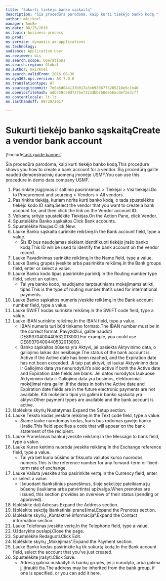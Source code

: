 ```yaml
--- 
title: "Sukurti tiekėjo banko sąskaitą"
description: "Šia procedūra parodoma, kaip kurti tiekėjo banko kodą."
author: mkirknel
manager: AnnBe
ms.date: 08/25/2016
ms.topic: business-process
ms.prod: 
ms.service: dynamics-ax-applications
ms.technology: 
audience: Application User
ms.reviewer: bis
ms.search.scope: Operations
ms.search.region: Global
ms.author: mkirknel
ms.search.validFrom: 2016-06-30
ms.dyn365.ops.version: AX 7.0.0
ms.translationtype: HT
ms.sourcegitcommit: 7e0a5d044133b917a3eb9386773205218e5c1b40
ms.openlocfilehash: adb759c59d7275e7323dbb760de56acdef2e3cff
ms.contentlocale: lt-lt
ms.lasthandoff: 09/29/2017

---
```

# <a name="create-a-vendor-bank-account"></a><span data-ttu-id="8a4c6-103">Sukurti tiekėjo banko sąskaitą</span><span class="sxs-lookup"><span data-stu-id="8a4c6-103">Create a vendor bank account</span></span>

[!include[task guide banner](../../includes/task-guide-banner.md)]

<span data-ttu-id="8a4c6-104">Šia procedūra parodoma, kaip kurti tiekėjo banko kodą.</span><span class="sxs-lookup"><span data-stu-id="8a4c6-104">This procedure shows you how to create a bank account for a vendor.</span></span> <span data-ttu-id="8a4c6-105">Šią procedūrą galite naudoti demonstracinių duomenų įmonėje USMF.</span><span class="sxs-lookup"><span data-stu-id="8a4c6-105">You can use this procedure in demo data company USMF.</span></span>

1. <span data-ttu-id="8a4c6-106">Pasirinkite Įsigijimas ir šaltinio pasirinkimas > Tiekėjai > Visi tiekėjai.</span><span class="sxs-lookup"><span data-stu-id="8a4c6-106">Go to Procurement and sourcing > Vendors > All vendors.</span></span>
2. <span data-ttu-id="8a4c6-107">Pasirinkite tiekėją, kuriam norite kurti banko kodą, o tada spustelėkite tiekėjo kodo ID saitą.</span><span class="sxs-lookup"><span data-stu-id="8a4c6-107">Select the vendor that you want to create a bank account for, and then click the link on the Vendor account ID.</span></span>
3. <span data-ttu-id="8a4c6-108">Veiksmų srityje spustelėkite Tiekėjas.</span><span class="sxs-lookup"><span data-stu-id="8a4c6-108">On the Action Pane, click Vendor.</span></span>
4. <span data-ttu-id="8a4c6-109">Spustelėkite Banko sąskaitos.</span><span class="sxs-lookup"><span data-stu-id="8a4c6-109">Click Bank accounts.</span></span>
5. <span data-ttu-id="8a4c6-110">Spustelėkite Naujas.</span><span class="sxs-lookup"><span data-stu-id="8a4c6-110">Click New.</span></span>
6. <span data-ttu-id="8a4c6-111">Lauke Banko sąskaita surinkite reikšmę.</span><span class="sxs-lookup"><span data-stu-id="8a4c6-111">In the Bank account field, type a value.</span></span>
    * <span data-ttu-id="8a4c6-112">Šis ID bus naudojamas siekiant identifikuoti tiekėjo įrašo banko kodą.</span><span class="sxs-lookup"><span data-stu-id="8a4c6-112">This ID will be used to identify the bank account on the vendor record.</span></span>  
7. <span data-ttu-id="8a4c6-113">Lauke Pavadinimas surinkite reikšmę.</span><span class="sxs-lookup"><span data-stu-id="8a4c6-113">In the Name field, type a value.</span></span>
8. <span data-ttu-id="8a4c6-114">Lauke Bankų grupės įveskite arba pasirinkite reikšmę.</span><span class="sxs-lookup"><span data-stu-id="8a4c6-114">In the Bank groups field, enter or select a value.</span></span>
9. <span data-ttu-id="8a4c6-115">Lauke Banko kodo tipas pasirinkite parinktį.</span><span class="sxs-lookup"><span data-stu-id="8a4c6-115">In the Routing number type field, select an option.</span></span>
    * <span data-ttu-id="8a4c6-116">Tai yra banko kodo, naudojamo tarptautiniams mokėjimams atlikti, tipas.</span><span class="sxs-lookup"><span data-stu-id="8a4c6-116">This is the type of routing number that’s used for international payments.</span></span>  
10. <span data-ttu-id="8a4c6-117">Lauke Banko sąskaitos numeris įveskite reikšmę.</span><span class="sxs-lookup"><span data-stu-id="8a4c6-117">In the Bank account number field, type a value.</span></span>
11. <span data-ttu-id="8a4c6-118">Lauke SWIFT kodas surinkite reikšmę.</span><span class="sxs-lookup"><span data-stu-id="8a4c6-118">In the SWIFT code field, type a value.</span></span>
12. <span data-ttu-id="8a4c6-119">Lauke IBAN surinkite reikšmę.</span><span class="sxs-lookup"><span data-stu-id="8a4c6-119">In the IBAN field, type a value.</span></span>
    * <span data-ttu-id="8a4c6-120">IBAN numeris turi būti tinkamo formato.</span><span class="sxs-lookup"><span data-stu-id="8a4c6-120">The IBAN number must be in the correct format.</span></span> <span data-ttu-id="8a4c6-121">Pavyzdžiui, galite naudoti DE89370400440532013000.</span><span class="sxs-lookup"><span data-stu-id="8a4c6-121">For example, you could use DE89370400440532013000.</span></span>  
    * <span data-ttu-id="8a4c6-122">Banko sąskaitos būsena yra Aktyvi, jei pasiekta Aktyvinimo data, o galiojimo laikas dar nesibaigė.</span><span class="sxs-lookup"><span data-stu-id="8a4c6-122">The status of the bank account is Active if the Active date has been reached, and the Expiration date has not been exceeded.</span></span> <span data-ttu-id="8a4c6-123">Ji taip pat aktyvi, jei laukai Aktyvinimo data ir Galiojimo data yra nenurodyti.</span><span class="sxs-lookup"><span data-stu-id="8a4c6-123">It’s also active if both the Active date and Expiration date fields are blank.</span></span> <span data-ttu-id="8a4c6-124">Jei datos nurodytos laukuose Aktyvinimo data ir Galiojimo data yra būsimos, elektroniniai mokėjimai nėra galimi.</span><span class="sxs-lookup"><span data-stu-id="8a4c6-124">If the dates in both the Active date and Expiration date fields are in the future electronic payments are not available.</span></span> <span data-ttu-id="8a4c6-125">Kiti mokėjimo tipai yra galimi ir banko sąskaita yra aktyvi.</span><span class="sxs-lookup"><span data-stu-id="8a4c6-125">Other payment types are available and the bank account is active.</span></span>  
13. <span data-ttu-id="8a4c6-126">Išplėskite skyrių Nustatymas.</span><span class="sxs-lookup"><span data-stu-id="8a4c6-126">Expand the Setup section.</span></span>
14. <span data-ttu-id="8a4c6-127">Lauke Teksto kodas įveskite reikšmę.</span><span class="sxs-lookup"><span data-stu-id="8a4c6-127">In the Text code field, type a value.</span></span>
    * <span data-ttu-id="8a4c6-128">Šiame lauke nurodomas kodas, kuris bus rodomas gavėjo banko išraše.</span><span class="sxs-lookup"><span data-stu-id="8a4c6-128">This field specifies a code that will appear on the bank statement of the recipient.</span></span>  
15. <span data-ttu-id="8a4c6-129">Lauke Pranešimas bankui įveskite reikšmę.</span><span class="sxs-lookup"><span data-stu-id="8a4c6-129">In the Message to bank field, type a value.</span></span>
16. <span data-ttu-id="8a4c6-130">Lauke Kurso keitimo nuoroda įveskite reikšmę.</span><span class="sxs-lookup"><span data-stu-id="8a4c6-130">In the Exchange reference field, type a value.</span></span>
    * <span data-ttu-id="8a4c6-131">Tai yra bet kurio būsimo ar fiksuoto valiutos kurso nuorodos numeris.</span><span class="sxs-lookup"><span data-stu-id="8a4c6-131">This is the reference number for any forward-term or fixed-term rate of exchange.</span></span>  
17. <span data-ttu-id="8a4c6-132">Lauke Valiuta įveskite arba pasirinkite vertę.</span><span class="sxs-lookup"><span data-stu-id="8a4c6-132">In the Currency field, enter or select a value.</span></span>
    * <span data-ttu-id="8a4c6-133">Išduodant išankstinius pranešimus, šioje sekcijoje pateikiama jų būsenų (laukiama arba patvirtinta) apžvalga.</span><span class="sxs-lookup"><span data-stu-id="8a4c6-133">When prenotes are issued, this section provides an overview of their status (pending or approved).</span></span>  
18. <span data-ttu-id="8a4c6-134">Išplėskite dalį Adresas.</span><span class="sxs-lookup"><span data-stu-id="8a4c6-134">Expand the Address section.</span></span>
19. <span data-ttu-id="8a4c6-135">Išplėskite sekciją Išankstiniai pranešimai.</span><span class="sxs-lookup"><span data-stu-id="8a4c6-135">Expand the Prenotes section.</span></span>
20. <span data-ttu-id="8a4c6-136">Išplėskite skyrių „Kontaktinė informacija“.</span><span class="sxs-lookup"><span data-stu-id="8a4c6-136">Expand the Contact information section.</span></span>
21. <span data-ttu-id="8a4c6-137">Lauke Telefonas įveskite vertę.</span><span class="sxs-lookup"><span data-stu-id="8a4c6-137">In the Telephone field, type a value.</span></span>
22. <span data-ttu-id="8a4c6-138">Uždarykite puslapį.</span><span class="sxs-lookup"><span data-stu-id="8a4c6-138">Close the page.</span></span>
23. <span data-ttu-id="8a4c6-139">Spustelėkite Redaguoti.</span><span class="sxs-lookup"><span data-stu-id="8a4c6-139">Click Edit.</span></span>
24. <span data-ttu-id="8a4c6-140">Išplėskite skyrių „Mokėjimas“.</span><span class="sxs-lookup"><span data-stu-id="8a4c6-140">Expand the Payment section.</span></span>
25. <span data-ttu-id="8a4c6-141">Lauke Banko kodas pasirinkite ką tik sukurtą kodą.</span><span class="sxs-lookup"><span data-stu-id="8a4c6-141">In the Bank  account field, select the account that you’ve just created.</span></span>
26. <span data-ttu-id="8a4c6-142">Spustelėkite Įrašyti.</span><span class="sxs-lookup"><span data-stu-id="8a4c6-142">Click Save.</span></span>
    * <span data-ttu-id="8a4c6-143">Adresą galima nuskaityti iš bankų grupės, jei ji nurodyta, arba galima jį įtraukti čia.</span><span class="sxs-lookup"><span data-stu-id="8a4c6-143">The address may be inherited from the bank group, if one is specified, or you can add it here.</span></span>  


